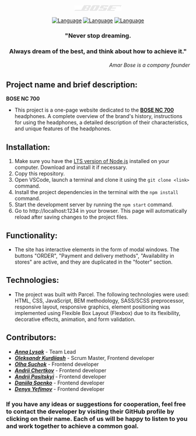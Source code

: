 <div align="center">

[![BOSE](./banner.png "BOSE")](https://lysak-anna.github.io/team-project-11/)
</div>
<div align="center">

[![Language](https://img.shields.io/badge/Language-EN-blue.svg)](README.en.md)
[![Language](https://img.shields.io/badge/Language-PL-red.svg)](README.pl.md)
[![Language](https://img.shields.io/badge/Language-UA-yellow.svg)](README.md)
</div>
<div align="center">

### "Never stop dreaming.
### Always dream of the best, and think about how to achieve it."
</div>
<div align="right">

###### *Amar Bose is a company founder*
</div>

## Project name and brief description:
**BOSE NC 700**
- This project is a one-page website dedicated to the [**BOSE NC 700**](https://lysak-anna.github.io/team-project-11/) headphones. A complete overview of the brand's history, instructions for using the headphones, a detailed description of their characteristics, and unique features of the headphones.

## Installation:
1.   Make sure you have the [LTS version of Node.js](https://nodejs.org/en) installed on your computer. Download and install it if necessary.
2.   Copy this repository.
3.    Open VSCode, launch a terminal and clone it using the `git clone <link>` command.
4.    Install the project dependencies in the terminal with the `npm install` command.
5.    Start the development server by running the `npm start` command.
6.    Go to http://localhost:1234 in your browser. This page will automatically reload after saving changes to the project files.



## Functionality:
- The site has interactive elements in the form of modal windows. The buttons "ORDER", "Payment and delivery methods", "Availability in stores" are active, and they are duplicated in the "footer" section.

## Technologies:
- The project was built with Parcel. The following technologies were used: HTML, CSS, JavaScript, BEM methodology, SASS/SCSS preprocessor, responsive layout, responsive graphics, element positioning was implemented using Flexible Box Layout (Flexbox) due to its flexibility, decorative effects, animation, and form validation.

## Contributors:
- [***Anna Lysak***](https://github.com/Lysak-Anna) - Team Lead
- [***Oleksandr Kurdiiash***](https://github.com/Petrushka26) - Scrum Master, Frontend developer
- [***Olha Suchok***](https://github.com/OlhaSuchok) - Frontend developer
- [***Andrii Chertkov***](https://github.com/Chert17) - Frontend developer
- [***Andrii Pasitskyi***](https://github.com/AndriiPas1999) - Frontend developer
- [***Daniila Saenko***](https://github.com/DaniilaSaenko) - Frontend developer
- [***Denys Yefimov***](https://github.com/EfirNet) - Frontend developer

### If you have any ideas or suggestions for cooperation, feel free to contact the developer by visiting their GitHub profile by clicking on their name. Each of us will be happy to listen to you and work together to achieve a common goal.
